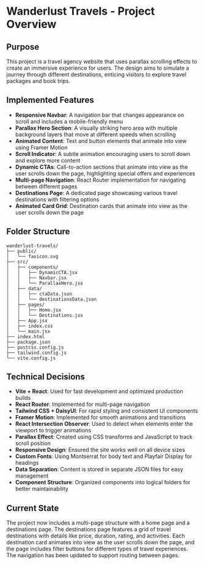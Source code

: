 # Wanderlust Travels - Project Overview

## Purpose
This project is a travel agency website that uses parallax scrolling effects to create an immersive experience for users. The design aims to simulate a journey through different destinations, enticing visitors to explore travel packages and book trips.

## Implemented Features
- **Responsive Navbar**: A navigation bar that changes appearance on scroll and includes a mobile-friendly menu
- **Parallax Hero Section**: A visually striking hero area with multiple background layers that move at different speeds when scrolling
- **Animated Content**: Text and button elements that animate into view using Framer Motion
- **Scroll Indicator**: A subtle animation encouraging users to scroll down and explore more content
- **Dynamic CTAs**: Call-to-action sections that animate into view as the user scrolls down the page, highlighting special offers and experiences
- **Multi-page Navigation**: React Router implementation for navigating between different pages
- **Destinations Page**: A dedicated page showcasing various travel destinations with filtering options
- **Animated Card Grid**: Destination cards that animate into view as the user scrolls down the page

## Folder Structure
```
wanderlust-travels/
├── public/
│   └── favicon.svg
├── src/
│   ├── components/
│   │   ├── DynamicCTA.jsx
│   │   ├── Navbar.jsx
│   │   └── ParallaxHero.jsx
│   ├── data/
│   │   ├── ctaData.json
│   │   └── destinationsData.json
│   ├── pages/
│   │   ├── Home.jsx
│   │   └── Destinations.jsx
│   ├── App.jsx
│   ├── index.css
│   └── main.jsx
├── index.html
├── package.json
├── postcss.config.js
├── tailwind.config.js
└── vite.config.js
```

## Technical Decisions
- **Vite + React**: Used for fast development and optimized production builds
- **React Router**: Implemented for multi-page navigation
- **Tailwind CSS + DaisyUI**: For rapid styling and consistent UI components
- **Framer Motion**: Implemented for smooth animations and transitions
- **React Intersection Observer**: Used to detect when elements enter the viewport to trigger animations
- **Parallax Effect**: Created using CSS transforms and JavaScript to track scroll position
- **Responsive Design**: Ensured the site works well on all device sizes
- **Custom Fonts**: Using Montserrat for body text and Playfair Display for headings
- **Data Separation**: Content is stored in separate JSON files for easy management
- **Component Structure**: Organized components into logical folders for better maintainability

## Current State
The project now includes a multi-page structure with a home page and a destinations page. The destinations page features a grid of travel destinations with details like price, duration, rating, and activities. Each destination card animates into view as the user scrolls down the page, and the page includes filter buttons for different types of travel experiences. The navigation has been updated to support routing between pages.
